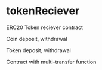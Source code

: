 # tokenReciever
ERC20 Token reciever contract


Coin deposit, withdrawal

Token deposit, withdrawal

Contract with multi-transfer function
